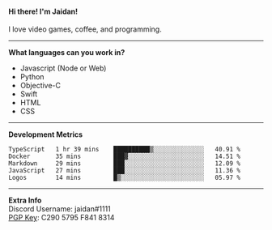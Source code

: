 #### Hi there! I'm Jaidan!
I love video games, coffee, and programming.

---
**What languages can you work in?**<br>
- Javascript (Node or Web)
- Python
- Objective-C
- Swift
- HTML
- CSS

---
**Development Metrics**<br>
<!--START_SECTION:waka-->
```text
TypeScript   1 hr 39 mins    ██████████▒░░░░░░░░░░░░░░   40.91 % 
Docker       35 mins         ███▓░░░░░░░░░░░░░░░░░░░░░   14.51 % 
Markdown     29 mins         ███░░░░░░░░░░░░░░░░░░░░░░   12.09 % 
JavaScript   27 mins         ███░░░░░░░░░░░░░░░░░░░░░░   11.36 % 
Logos        14 mins         █▒░░░░░░░░░░░░░░░░░░░░░░░   05.97 % 
```
<!--END_SECTION:waka-->

---
**Extra Info**<br>
Discord Username: jaidan#1111  
[PGP Key](https://keybase.io/monotrix/pgp_keys.asc): C290 5795 F841 8314
